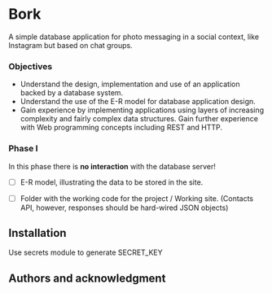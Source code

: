 # Bork
A simple database application for photo messaging in a social context, like Instagram but based on chat groups.

### Objectives
* Understand the design, implementation and use of an application backed by a database system.
* Understand the use of the E-R model for database application design.
* Gain experience by implementing applications using layers of increasing complexity and fairly complex data structures.
Gain further experience with Web programming concepts including REST and HTTP.

### Phase I
In this phase there is **no interaction** with the database server!
 - [ ] E-R model, illustrating the data to be stored in the site.
 - [ ] Folder with the working code for the project / Working site. (Contacts API, however, responses should be 
 hard-wired JSON objects)
 
 
## Installation

Use secrets module to generate SECRET_KEY

## Authors and acknowledgment